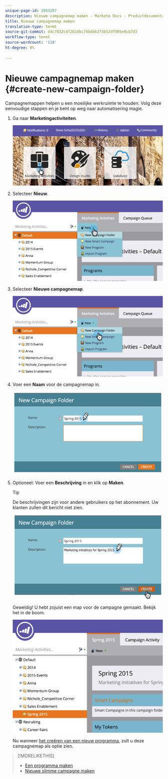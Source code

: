 ```yaml
---
unique-page-id: 2953207
description: Nieuwe campagnemap maken - Marketo Docs - Productdocumentatie
title: Nieuwe campagnemap maken
translation-type: tm+mt
source-git-commit: d4c7832c4f2b1dbc74bdbb2f3b52df905e0cb7d3
workflow-type: tm+mt
source-wordcount: '110'
ht-degree: 0%

---
```



# Nieuwe campagnemap maken {#create-new-campaign-folder}

Campagnemappen helpen u een moeilijke werkruimte te houden. Volg deze eenvoudige stappen en je bent op weg naar automatisering magie.

1. Ga naar **Marketingactiviteiten**.

   ![](assets/login-marketing-activities.png)

1. Selecteer **Nieuw**.

   ![](assets/image2015-2-25-7-3a57-3a18.png)

1. Selecteer **Nieuwe campagnemap**.

   ![](assets/image2015-2-25-7-3a58-3a15.png)

1. Voer een **Naam** voor de campagnemap in.

   ![](assets/image2015-2-25-8-3a0-3a20.png)

1. Optioneel: Voer een **Beschrijving** in en klik op **Maken**.

   >[!TIP]
   >
   >De beschrijvingen zijn voor andere gebruikers op het abonnement. Uw klanten zullen dit bericht niet zien.

   ![](assets/image2015-2-25-8-3a9-3a3.png)

   Geweldig! U hebt zojuist een map voor de campagne gemaakt. Bekijk het in de boom.

   ![](assets/image2015-2-25-8-3a10-3a29.png)

   Nu wanneer [het creëren van een nieuw programma](/help/marketo/product-docs/core-marketo-concepts/programs/creating-programs/create-a-program.md), zult u deze campagnemap als optie zien.

>[!MORELIKETHIS]
>
>* [Een programma maken](/help/marketo/product-docs/core-marketo-concepts/programs/creating-programs/create-a-program.md)
>* [Nieuwe slimme campagne maken](/help/marketo/product-docs/core-marketo-concepts/smart-campaigns/creating-a-smart-campaign/create-a-new-smart-campaign.md)

